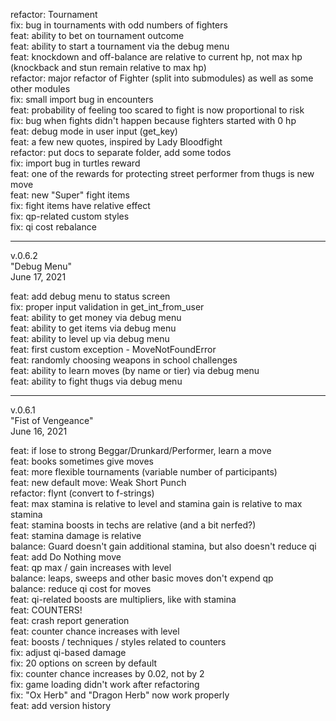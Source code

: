 
refactor: Tournament  
fix: bug in tournaments with odd numbers of fighters  
feat: ability to bet on tournament outcome  
feat: ability to start a tournament via the debug menu  
feat: knockdown and off-balance are relative to current hp, not max hp (knockback and stun remain 
relative to max hp)  
refactor: major refactor of Fighter (split into submodules) as well as some other modules  
fix: small import bug in encounters  
feat: probability of feeling too scared to fight is now proportional to risk  
fix: bug when fights didn't happen because fighters started with 0 hp  
feat: debug mode in user input (get_key)  
feat: a few new quotes, inspired by Lady Bloodfight  
refactor: put docs to separate folder, add some todos  
fix: import bug in turtles reward  
feat: one of the rewards for protecting street performer from thugs is new move  
feat: new "Super" fight items  
fix: fight items have relative effect  
fix: qp-related custom styles  
fix: qi cost rebalance  

---

v.0.6.2  
"Debug Menu"  
June 17, 2021  

feat: add debug menu to status screen  
fix: proper input validation in get_int_from_user  
feat: ability to get money via debug menu  
feat: ability to get items via debug menu  
feat: ability to level up via debug menu  
feat: first custom exception - MoveNotFoundError  
feat: randomly choosing weapons in school challenges  
feat: ability to learn moves (by name or tier) via debug menu  
feat: ability to fight thugs via debug menu  

---

v.0.6.1  
"Fist of Vengeance"  
June 16, 2021  

feat: if lose to strong Beggar/Drunkard/Performer, learn a move  
feat: books sometimes give moves  
feat: more flexible tournaments (variable number of participants)  
feat: new default move: Weak Short Punch  
refactor: flynt (convert to f-strings)  
feat: max stamina is relative to level and stamina gain is relative to max stamina  
feat: stamina boosts in techs are relative (and a bit nerfed?)  
feat: stamina damage is relative  
balance: Guard doesn't gain additional stamina, but also doesn't reduce qi  
feat: add Do Nothing move  
feat: qp max / gain increases with level  
balance: leaps, sweeps and other basic moves don't expend qp  
balance: reduce qi cost for moves  
feat: qi-related boosts are multipliers, like with stamina  
feat: COUNTERS!  
feat: crash report generation  
feat: counter chance increases with level  
feat: boosts / techniques / styles related to counters  
fix: adjust qi-based damage  
fix: 20 options on screen by default  
fix: counter chance increases by 0.02, not by 2  
fix: game loading didn't work after refactoring  
fix: "Ox Herb" and "Dragon Herb" now work properly  
feat: add version history  
